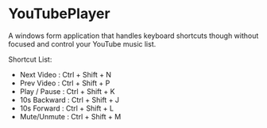 # YouTubePlayer
A windows form application that handles keyboard shortcuts though without focused and control your YouTube music list.

Shortcut List:
  - Next Video    : Ctrl + Shift + N 
  - Prev Video    : Ctrl + Shift + P
  - Play / Pause  : Ctrl + Shift + K
  - 10s Backward  : Ctrl + Shift + J
  - 10s Forward   : Ctrl + Shift + L
  - Mute/Unmute   : Ctrl + Shift + M
